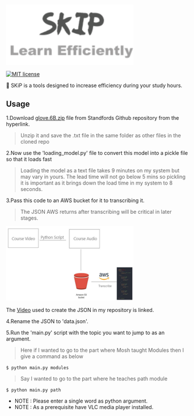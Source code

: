 <img src="./assets/SKIP_LOGO1.png" width="350" title="SKiP">

[![MIT license](https://img.shields.io/badge/License-MIT-blue.svg)](https://github.com/ItsSiddharth/SKiP/edit/master/LICENSE)

:arrows_counterclockwise: SKiP is a tools designed to increase efficiency during your study hours.
 
 ## Usage

 1.Download <a href="http://nlp.stanford.edu/data/wordvecs/glove.6B.zip">glove.6B.zip</a> file from Standfords Github repository from the hyperlink.
 

> Unzip it and save the .txt file in the same folder as other files in the cloned repo

2.Now use the 'loading_model.py' file to convert this model into a pickle file so that it loads fast

> Loading the model as a text file takes 9 minutes on my system but may vary in yours. The lead time will not go below 5 mins so pickling it is important as it brings down the load time in my system to 8 seconds.

3.Pass this code to an AWS bucket for it to transcribing it.

> The JSON AWS returns after transcribing will be critical in later stages. 

<img src="./assets/SKiP_AWS.png" width="350" title="AWS">

The <a href="https://www.youtube.com/watch?v=TlB_eWDSMt4&t=917s">Video</a> used to create the JSON in my repository is linked.

4.Rename the JSON to 'data.json'.

5.Run the 'main.py' script with the topic you want to jump to as an argument.

> Here if I wanted to go to the part where Mosh taught Modules then I give a command as below

```
$ python main.py modules
```
> Say I wanted to go to the part where he teaches path module 

```
$ python main.py path
```

* NOTE : Please enter a single word as python argument.
* NOTE : As a prerequisite have VLC media player installed.
